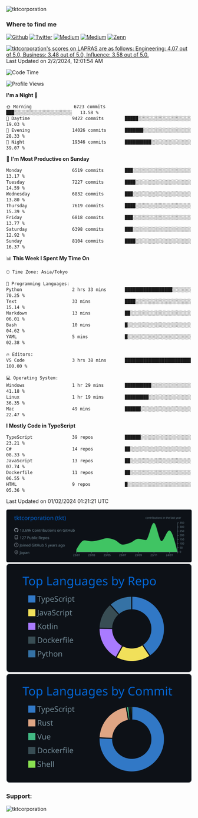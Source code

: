 <p align="left"> <img src="https://komarev.com/ghpvc/?username=tktcorporation&label=Profile%20views&color=0e75b6&style=flat" alt="tktcorporation" /> </p>

<h3>Where to find me</h3>
<p>
<a href="https://github.com/tktcorporation" target="_blank"><img alt="Github" src="https://img.shields.io/badge/GitHub-%2312100E.svg?&style=for-the-badge&logo=Github&logoColor=white" /></a>
<a href="https://twitter.com/tktcorporation" target="_blank"><img alt="Twitter" src="https://img.shields.io/badge/twitter-%231DA1F2.svg?&style=for-the-badge&logo=twitter&logoColor=white" /></a>
<a href="https://www.linkedin.com/in/tktcorporation" target="_blank"><img alt="Medium" src="https://img.shields.io/badge/linkdin-0a66c2.svg?&style=for-the-badge&logo=linkedin&logoColor=white" /></a>
<a href="https://qiita.com/tktcorporation" target="_blank"><img alt="Medium" src="https://img.shields.io/badge/qiita-55C500.svg?&style=for-the-badge&logo=qiita&logoColor=white" /></a>
<a href="https://zenn.dev/tktcorporation" target="_blank"><img alt="Zenn" src="https://img.shields.io/badge/Zenn-3EA8FF.svg?&style=for-the-badge&logo=Zenn&logoColor=white" /></a>
</p>

<!--START_SECTION:lapras-card-->
<p ><a href="https://lapras.com/public/tktcorporation" target="_blank" rel="noopener noreferrer"><img alt="tktcorporation's scores on LAPRAS are as follows: Engineering: 4.07 out of 5.0, Business: 3.48 out of 5.0, Influence: 3.58 out of 5.0." src="https://lapras-card-generator.vercel.app/api/svg?e=4.07&b=3.48&i=3.58&b1=%23232323&b2=%236d6d6d&i1=%23212121&i2=%23818181&l=en" width="300" ></a>  
Last Updated on 2/2/2024, 12:01:54 AM</p>
<!--END_SECTION:lapras-card-->
  
<!--START_SECTION:waka-->
![Code Time](http://img.shields.io/badge/Code%20Time-1%2C380%20hrs%2044%20mins-blue)

![Profile Views](http://img.shields.io/badge/Profile%20Views-0-blue)

**I'm a Night 🦉** 

```text
🌞 Morning                6723 commits        ███░░░░░░░░░░░░░░░░░░░░░░   13.58 % 
🌆 Daytime                9422 commits        █████░░░░░░░░░░░░░░░░░░░░   19.03 % 
🌃 Evening                14026 commits       ███████░░░░░░░░░░░░░░░░░░   28.33 % 
🌙 Night                  19346 commits       ██████████░░░░░░░░░░░░░░░   39.07 % 
```
📅 **I'm Most Productive on Sunday** 

```text
Monday                   6519 commits        ███░░░░░░░░░░░░░░░░░░░░░░   13.17 % 
Tuesday                  7227 commits        ████░░░░░░░░░░░░░░░░░░░░░   14.59 % 
Wednesday                6832 commits        ███░░░░░░░░░░░░░░░░░░░░░░   13.80 % 
Thursday                 7619 commits        ████░░░░░░░░░░░░░░░░░░░░░   15.39 % 
Friday                   6818 commits        ███░░░░░░░░░░░░░░░░░░░░░░   13.77 % 
Saturday                 6398 commits        ███░░░░░░░░░░░░░░░░░░░░░░   12.92 % 
Sunday                   8104 commits        ████░░░░░░░░░░░░░░░░░░░░░   16.37 % 
```


📊 **This Week I Spent My Time On** 

```text
🕑︎ Time Zone: Asia/Tokyo

💬 Programming Languages: 
Python                   2 hrs 33 mins       ██████████████████░░░░░░░   70.25 % 
Text                     33 mins             ████░░░░░░░░░░░░░░░░░░░░░   15.14 % 
Markdown                 13 mins             ██░░░░░░░░░░░░░░░░░░░░░░░   06.01 % 
Bash                     10 mins             █░░░░░░░░░░░░░░░░░░░░░░░░   04.62 % 
YAML                     5 mins              █░░░░░░░░░░░░░░░░░░░░░░░░   02.38 % 

🔥 Editors: 
VS Code                  3 hrs 38 mins       █████████████████████████   100.00 % 

💻 Operating System: 
Windows                  1 hr 29 mins        ██████████░░░░░░░░░░░░░░░   41.18 % 
Linux                    1 hr 19 mins        █████████░░░░░░░░░░░░░░░░   36.35 % 
Mac                      49 mins             ██████░░░░░░░░░░░░░░░░░░░   22.47 % 
```

**I Mostly Code in TypeScript** 

```text
TypeScript               39 repos            ██████░░░░░░░░░░░░░░░░░░░   23.21 % 
C#                       14 repos            ██░░░░░░░░░░░░░░░░░░░░░░░   08.33 % 
JavaScript               13 repos            ██░░░░░░░░░░░░░░░░░░░░░░░   07.74 % 
Dockerfile               11 repos            ██░░░░░░░░░░░░░░░░░░░░░░░   06.55 % 
HTML                     9 repos             █░░░░░░░░░░░░░░░░░░░░░░░░   05.36 % 
```




 Last Updated on 01/02/2024 01:21:21 UTC
<!--END_SECTION:waka-->

[![](https://raw.githubusercontent.com/tktcorporation/tktcorporation/master/profile-summary-card-output/github_dark/0-profile-details.svg)](https://github.com/vn7n24fzkq/github-profile-summary-cards)
[![](https://raw.githubusercontent.com/tktcorporation/tktcorporation/master/profile-summary-card-output/github_dark/1-repos-per-language.svg)](https://github.com/vn7n24fzkq/github-profile-summary-cards) [![](https://raw.githubusercontent.com/tktcorporation/tktcorporation/master/profile-summary-card-output/github_dark/2-most-commit-language.svg)](https://github.com/vn7n24fzkq/github-profile-summary-cards)

<h3 align="left">Support:</h3>
<p><a href="https://www.buymeacoffee.com/tktcorporation"> <img align="left" src="https://cdn.buymeacoffee.com/buttons/v2/default-yellow.png" height="50" width="210" alt="tktcorporation" /></a></p><br><br>
